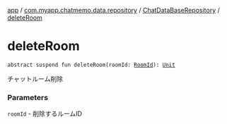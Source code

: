 [app](../../index.md) / [com.myapp.chatmemo.data.repository](../index.md) / [ChatDataBaseRepository](index.md) / [deleteRoom](./delete-room.md)

# deleteRoom

`abstract suspend fun deleteRoom(roomId: `[`RoomId`](../../com.myapp.chatmemo.domain.model.value/-room-id/index.md)`): `[`Unit`](https://kotlinlang.org/api/latest/jvm/stdlib/kotlin/-unit/index.html)

チャットルーム削除

### Parameters

`roomId` - 削除するルームID